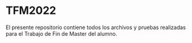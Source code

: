 # TFM2022
El presente repositorio contiene todos los archivos y pruebas realizadas para el Trabajo de Fin de Master del alumno.

